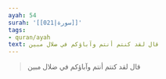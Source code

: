 ```yaml
---
ayah: 54
surah: '[[021|سورة]]'
tags:
- quran/ayah
text: قال لقد كنتم أنتم وآباؤكم في ضلال مبين
---
```

> قال لقد كنتم أنتم وآباؤكم في ضلال مبين
